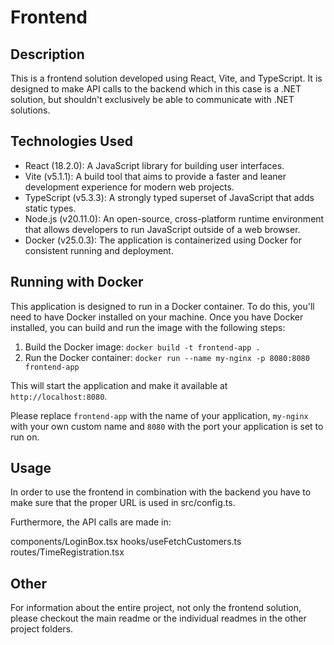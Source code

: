 # Frontend

## Description

This is a frontend solution developed using React, Vite, and TypeScript.
It is designed to make API calls to the backend which in this case is a .NET solution, but shouldn't exclusively be able to communicate with .NET solutions.

## Technologies Used

- React (18.2.0): A JavaScript library for building user interfaces.
- Vite (v5.1.1): A build tool that aims to provide a faster and leaner development experience for modern web projects.
- TypeScript (v5.3.3): A strongly typed superset of JavaScript that adds static types.
- Node.js (v20.11.0): An open-source, cross-platform runtime environment that allows developers to run JavaScript outside of a web browser.
- Docker (v25.0.3): The application is containerized using Docker for consistent running and deployment.

## Running with Docker

This application is designed to run in a Docker container. To do this, you'll need to have Docker installed on your machine. Once you have Docker installed, you can build and run the image with the following steps:

1. Build the Docker image: `docker build -t frontend-app .`
2. Run the Docker container: `docker run --name my-nginx -p 8080:8080 frontend-app`

This will start the application and make it available at `http://localhost:8080`.

Please replace `frontend-app` with the name of your application, `my-nginx` with your own custom name and `8080` with the port your application is set to run on.

## Usage

In order to use the frontend in combination with the backend you have to make sure that the proper URL is used in src/config.ts.

Furthermore, the API calls are made in:

components/LoginBox.tsx
hooks/useFetchCustomers.ts
routes/TimeRegistration.tsx

## Other

For information about the entire project, not only the frontend solution, please checkout the main readme or the individual readmes in the other project folders.
